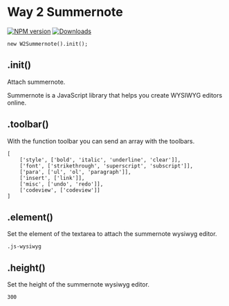 # Way 2 Summernote

[![NPM version][npm-image]][npm-url] [![Downloads][downloads-image]][npm-url]

```
new W2Summernote().init();
```

## .init()

Attach summernote.

Summernote is a JavaScript library that helps you create WYSIWYG editors online.

## .toolbar()

With the function toolbar you can send an array with the toolbars.

```
[
    ['style', ['bold', 'italic', 'underline', 'clear']],
    ['font', ['strikethrough', 'superscript', 'subscript']],
    ['para', ['ul', 'ol', 'paragraph']],
    ['insert', ['link']],
    ['misc', ['undo', 'redo']],
    ['codeview', ['codeview']]
]
```

## .element()

Set the element of the textarea to attach the summernote wysiwyg editor.

`.js-wysiwyg`

## .height()

Set the height of the summernote wysiwyg editor.

`300`

[downloads-image]: https://img.shields.io/npm/dm/way2web-summernote.svg
[npm-url]: https://www.npmjs.com/package/way2web-summernote
[npm-image]: https://img.shields.io/npm/v/way2web-summernote.svg
